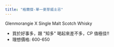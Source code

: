 ```yaml
---
title: "格蘭傑-單一麥芽威士忌"
---
```

Glenmorangie X Single Malt Scotch Whisky

- 買於好事多，跟 "知多" 喝起來差不多，CP 值極佳!! 
- 理想價格: 600-650

